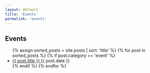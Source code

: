 ```yaml
---
layout: default
title: 'Events'
permalink: 'events'
---
```


## Events
<ul class="notes-list">
  {% assign sorted_posts = site.posts | sort: 'title' %}
  {% for post in sorted_posts %}
    {% if post.category == 'event' %}
      <li>
        <a href="{{ post.url | relative_url }}">
          {{ post.title }}
        </a>
        {{ post.date }}
      </li>
    {% endif %}
  {% endfor %}
</ul>
